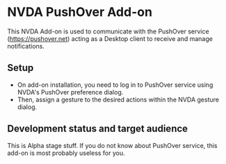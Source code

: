 # NVDA PushOver Add-on
This NVDA Add-on is used to communicate with the PushOver service (https://pushover.net) acting as a Desktop client to receive and manage notifications.
## Setup
- On add-on installation, you need to log in to PushOver service using NVDA's PushOver preference dialog.
- Then, assign a gesture to the desired actions within the NVDA gesture dialog.

## Development status and target audience
This is Alpha stage stuff. If you do not know about PushOver service, this add-on is most probably useless for you.
